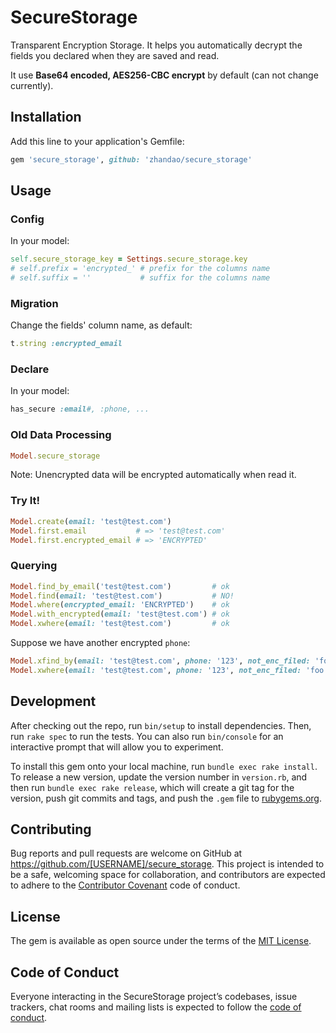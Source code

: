 # SecureStorage

Transparent Encryption Storage. 
It helps you automatically decrypt the fields you declared when they are saved and read.

It use **Base64 encoded, AES256-CBC encrypt** by default (can not change currently).

## Installation

Add this line to your application's Gemfile:

```ruby
gem 'secure_storage', github: 'zhandao/secure_storage'
```

## Usage

### Config

In your model:

```ruby
self.secure_storage_key = Settings.secure_storage.key
# self.prefix = 'encrypted_' # prefix for the columns name
# self.suffix = ''           # suffix for the columns name
```

### Migration

Change the fields' column name, as default:

```ruby
t.string :encrypted_email
```

### Declare

In your model:

```ruby
has_secure :email#, :phone, ...
```

### Old Data Processing

```ruby
Model.secure_storage
```

Note: Unencrypted data will be encrypted automatically when read it.

### Try It!

```ruby
Model.create(email: 'test@test.com')
Model.first.email           # => 'test@test.com'
Model.first.encrypted_email # => 'ENCRYPTED'
```

### Querying

```ruby
Model.find_by_email('test@test.com')         # ok
Model.find(email: 'test@test.com')           # NO!
Model.where(encrypted_email: 'ENCRYPTED')    # ok
Model.with_encrypted(email: 'test@test.com') # ok
Model.xwhere(email: 'test@test.com')         # ok
```

Suppose we have another encrypted `phone`:

```ruby
Model.xfind_by(email: 'test@test.com', phone: '123', not_enc_filed: 'foo')
Model.xwhere(email: 'test@test.com', phone: '123', not_enc_filed: 'foo')
```

## Development

After checking out the repo, run `bin/setup` to install dependencies. Then, run `rake spec` to run the tests. You can also run `bin/console` for an interactive prompt that will allow you to experiment.

To install this gem onto your local machine, run `bundle exec rake install`. To release a new version, update the version number in `version.rb`, and then run `bundle exec rake release`, which will create a git tag for the version, push git commits and tags, and push the `.gem` file to [rubygems.org](https://rubygems.org).

## Contributing

Bug reports and pull requests are welcome on GitHub at https://github.com/[USERNAME]/secure_storage. This project is intended to be a safe, welcoming space for collaboration, and contributors are expected to adhere to the [Contributor Covenant](http://contributor-covenant.org) code of conduct.

## License

The gem is available as open source under the terms of the [MIT License](https://opensource.org/licenses/MIT).

## Code of Conduct

Everyone interacting in the SecureStorage project’s codebases, issue trackers, chat rooms and mailing lists is expected to follow the [code of conduct](https://github.com/[USERNAME]/secure_storage/blob/master/CODE_OF_CONDUCT.md).
